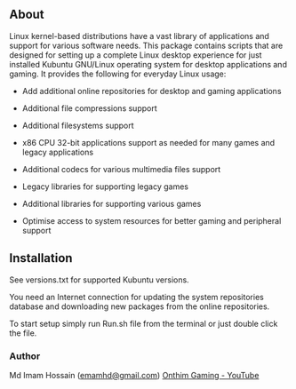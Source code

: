 About
------------

Linux kernel-based distributions have a vast library of applications and support for various software needs. This package contains scripts that are designed for setting up a complete Linux desktop experience for just installed Kubuntu GNU/Linux operating system for desktop applications and gaming. It provides the following for everyday Linux usage:

- Add additional online repositories for desktop and gaming applications

- Additional file compressions support

- Additional filesystems support

- x86 CPU 32-bit applications support as needed for many games and legacy applications

- Additional codecs for various multimedia files support

- Legacy libraries for supporting legacy games

- Additional libraries for supporting various games

- Optimise access to system resources for better gaming and peripheral support

## Installation

See versions.txt for supported Kubuntu versions.

You need an Internet connection for updating the system repositories database and downloading new packages from the online repositories.

To start setup simply run Run.sh file from the terminal or just double click the file.

### Author

Md Imam Hossain (emamhd@gmail.com)
[Onthim Gaming - YouTube](https://www.youtube.com/c/OnthimGaming)
